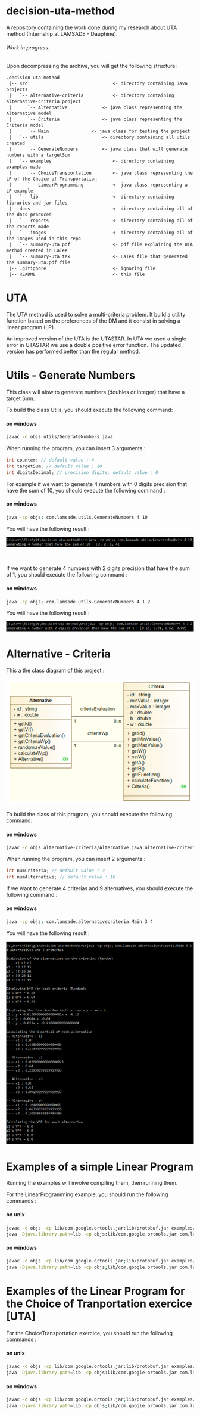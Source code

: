 # decision-uta-method
A repository containing the work done during my research about UTA method (Internship at LAMSADE - Dauphine).

###### Work in progress.

Upon decompressing the archive, you will get the following structure:
```
.decision-uta-method
 |-- src                      			<- directory containing Java projects
 |   `-- alternative-criteria			<- directory containing alternative-criteria project
 |   	`-- Alternative				<- java class representing the Alternative model
 |   	`-- Criteria				<- java class representing the Criteria model
 |   	`-- Main				<- java class for testing the project
 |   `-- utils             			<- directory containing all utils created
 |   	`-- GenerateNumbers			<- java class that will generate numbers with a targetSum
 |   `-- examples             			<- directory containing examples made
 |   	`-- ChoiceTransportation		<- java class representing the LP of the Choice of Transportation
 |   	`-- LinearProgramming			<- java class representing a LP example
 |   `-- lib                  			<- directory containing libraries and jar files
 |-- docs                     			<- directory containing all of the docs produced
 |   `-- reports              			<- directory containing all of the reports made
 |   `-- images               			<- directory containing all of the images used in this repo
 |   `-- summary-uta.pdf      			<- pdf file explaining the UTA method created in LaTeX
 |   `-- summary-uta.tex      			<- LaTeX file that generated the summary-uta.pdf file 
 |-- .gitignore               			<- ignoring file
 |-- README                   			<- this file
```

# UTA
The UTA method is used to solve a multi-criteria problem. It build a utility function based on the preferences of the DM and it consist in solving a linear program (LP).

An improved version of the UTA is the UTASTAR. In UTA we used a single error in UTASTAR we use a double positive error function. The updated version has performed better than the regular method. 
  
# Utils - Generate Numbers
This class will alow to generate numbers (doubles or integer) that have a target Sum. 

To build the class Utils, you should execute the following command: 
#### on windows
```bash
javac -d objs utils/GenerateNumbers.java 
```

When running the program, you can insert 3 arguments : 
```java
int counter; // default value : 4 
int targetSum; // default value : 10
int digitsDecimal; // precision digits. default value : 0  
```

For example if we want to generate 4 numbers with 0 digits precision that have the sum of 10, you should execute the following command : 
#### on windows
```bash
java -cp objs; com.lamsade.utils.GenerateNumbers 4 10  
```

You will have the following result : 
<p align="center">
  <img src="/docs/images/integers.PNG?raw=true" alt="Example result"/>
</p>

<br />

If we want to generate 4 numbers with 2 digits precision that have the sum of 1, you should execute the following command : 
#### on windows
```bash
java -cp objs; com.lamsade.utils.GenerateNumbers 4 1 2
```

You will have the following result : 
<p align="center">
  <img src="/docs/images/doubles.PNG?raw=true" alt="Example result"/>
</p>

# Alternative - Criteria
This a the class diagram of this project : 
<p align="center">
  <img src="/docs/images/alternative-criteria class diagram.png?raw=true" alt="Alternative Criteria Class Diagram"/>
</p>

To build the class of this program, you should execute the following command: 
#### on windows
```bash
javac -d objs alternative-criteria/Alternative.java alternative-criteria/Criteria.java alternative-criteria/GenerateNumbers.java alternative-criteria/Main.java    
```

When running the program, you can insert 2 arguments : 
```java
int numCriteria; // default value : 3 
int numAlternative; // default value : 10
```

If we want to generate 4 criterias and 9 alternatives, you should execute the following command : 
#### on windows
```bash
java -cp objs; com.lamsade.alternativecriteria.Main 3 4 
```

You will have the following result : 
<p align="center">
  <img src="/docs/images/alternative-criteria.PNG?raw=true" alt="Alternative criteria result"/>
</p>

# Examples of a simple Linear Program
Running the examples will involve compiling them, then running them. 

For the LinearProgramming example, you should run the following commands : 

#### on unix
```bash
javac -d objs -cp lib/com.google.ortools.jar:lib/protobuf.jar examples/LinearProgramming.java
java -Djava.library.path=lib -cp objs:lib/com.google.ortools.jar com.lamsade.lp.LinearProgramming
```

#### on windows
```bash
javac -d objs -cp lib/com.google.ortools.jar;lib/protobuf.jar examples/LinearProgramming.java
java -Djava.library.path=lib -cp objs;lib/com.google.ortools.jar com.lamsade.lp.LinearProgramming
```

# Examples of the Linear Program for the Choice of Tranportation exercice [UTA]
For the ChoiceTransportation exercice, you should run the following commands : 

#### on unix
```bash
javac -d objs -cp lib/com.google.ortools.jar:lib/protobuf.jar examples/ChoiceTransportation.java
java -Djava.library.path=lib -cp objs:lib/com.google.ortools.jar com.lamsade.lp.ChoiceTransportation
```

#### on windows
```bash
javac -d objs -cp lib/com.google.ortools.jar;lib/protobuf.jar examples/ChoiceTransportation.java
java -Djava.library.path=lib -cp objs;lib/com.google.ortools.jar com.lamsade.lp.ChoiceTransportation
```